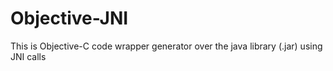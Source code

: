 # Objective-JNI
This is Objective-C code wrapper generator over the java library (.jar) using JNI calls
